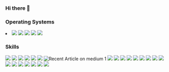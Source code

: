 ### Hi there 👋
  <h3>Operating Systems</h3>
  <li>
  <img src="https://img.shields.io/badge/Linux-FCC624?style=for-the-badge&logo=linux&logoColor=black"> 
  <img src="https://img.shields.io/badge/Ubuntu-E95420?style=for-the-badge&logo=ubuntu&logoColor=white"> 
  <img src="https://img.shields.io/badge/Debian-A81D33?style=for-the-badge&logo=debian&logoColor=white"> 
  <img src="https://img.shields.io/badge/Red%20Hat-EE0000?style=for-the-badge&logo=redhat&logoColor=white"> 
  <img src="https://img.shields.io/badge/Cent%20OS-262577?style=for-the-badge&logo=CentOS&logoColor=white">
  <h3>Skills</h3>
  
  <img src="https://img.shields.io/badge/Bootstrap-563D7C?style=for-the-badge&logo=bootstrap&logoColor=white">
  <img src="https://img.shields.io/badge/CSS-239120?&style=for-the-badge&logo=css3&logoColor=white">
  <img src="https://img.shields.io/badge/Digital_Ocean-0080FF?style=for-the-badge&logo=DigitalOcean&logoColor=white">
  <img src="https://img.shields.io/badge/Editor%20Config-E0EFEF?style=for-the-badge&logo=editorconfig&logoColor=000">
  <img src="https://img.shields.io/badge/gimp-5C5543?style=for-the-badge&logo=gimp&logoColor=white">
  <img src="https://img.shields.io/badge/GIT-E44C30?style=for-the-badge&logo=git&logoColor=white">
  <img src="https://img.shields.io/badge/GitHub-100000?style=for-the-badge&logo=github&logoColor=white" alt="Recent Article on medium 1">
  <img src="https://img.shields.io/badge/GitHub_Actions-2088FF?style=for-the-badge&logo=github-actions&logoColor=white">
  <img src="https://img.shields.io/badge/HTML-239120?style=for-the-badge&logo=html5&logoColor=white">
  <img src="https://img.shields.io/badge/GNU%20Bash-4EAA25?style=for-the-badge&logo=GNU%20Bash&logoColor=white">
  <img src="https://img.shields.io/badge/Jira-0052CC?style=for-the-badge&logo=Jira&logoColor=white">
<img src="https://img.shields.io/badge/Jenkins-D24939?style=for-the-badge&logo=Jenkins&logoColor=white">
<img src="https://img.shields.io/badge/Linode-00A95C?style=for-the-badge&logo=Linode&logoColor=white">
<img src="https://img.shields.io/badge/Markdown-000000?style=for-the-badge&logo=markdown&logoColor=white">
<img src="https://img.shields.io/badge/Microsoft_Edge-0078D7?style=for-the-badge&logo=Microsoft-edge&logoColor=white">
<img src="https://img.shields.io/badge/Microsoft_Visio-3955A3?style=for-the-badge&logo=microsoft-visio&logoColor=white">
<img src="https://img.shields.io/badge/Microsoft_Word-2B579A?style=for-the-badge&logo=microsoft-word&logoColor=white">

<img src="https://img.shields.io/badge/Pluralsight-F15B2A?style=for-the-badge&logo=Pluralsight&logoColor=white">
<img src="https://img.shields.io/badge/prettier-1A2C34?style=for-the-badge&logo=prettier&logoColor=F7BA3E">
<img src="https://img.shields.io/badge/Snyk-4C4A73?style=for-the-badge&logo=snyk&logoColor=white">
<img src="https://img.shields.io/badge/VIM-%2311AB00.svg?&style=for-the-badge&logo=vim&logoColor=white">
<img src="https://img.shields.io/badge/Visual_Studio_Code-0078D4?style=for-the-badge&logo=visual%20studio%20code&logoColor=white">
<img src="https://img.shields.io/badge/Wordpress-21759B?style=for-the-badge&logo=wordpress&logoColor=white"> 
